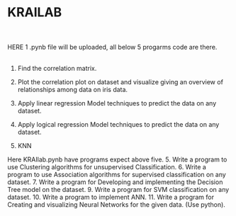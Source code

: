 # KRAILAB<br><br>
HERE 1 .pynb file will be uploaded, all below 5 progarms code are there.
<br><br>

1) Find the correlation matrix.<br>

2) Plot the correlation plot on dataset and visualize giving an overview of relationships among data on iris data.<br>

 3)  Apply linear regression Model techniques to predict the data on any dataset.<br>

4) Apply logical regression Model techniques to predict the data on any dataset.<br>

5) KNN<br>

Here KRAIlab.pynb have programs expect above five.
5.	Write a program to use Clustering algorithms for unsupervised Classification. 
6.	Write a program to use Association algorithms for supervised classification on any dataset. 
7.	Write a program for Developing and implementing the Decision Tree model on the dataset. 
9.	Write a program for SVM classification on any dataset. 
10.	Write a program to implement ANN. 
11.	Write a program for Creating and visualizing Neural Networks for the given data. (Use python).

